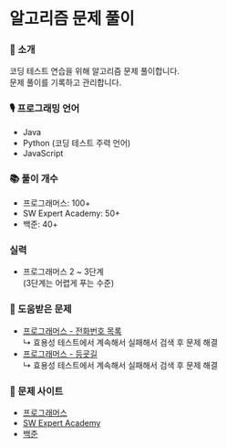 # 알고리즘 문제 풀이

### 🔔 소개

코딩 테스트 연습을 위해 알고리즘 문제 풀이합니다.   
문제 풀이를 기록하고 관리합니다.

### 🎙️ 프로그래밍 언어

- Java
- Python (코딩 테스트 주력 언어)
- JavaScript

### 📚 풀이 개수

- 프로그래머스: 100+
- SW Expert Academy: 50+
- 백준: 40+

### 실력

- 프로그래머스 2 ~ 3단계  
  (3단계는 어렵게 푸는 수준)

### 🤚 도움받은 문제

- [프로그래머스 - 전화번호 목록](https://school.programmers.co.kr/learn/courses/30/lessons/42577)   
  ↳ 효용성 테스트에서 계속해서 실패해서 검색 후 문제 해결
- [프로그래머스 - 등굣길](https://school.programmers.co.kr/learn/courses/30/lessons/42898)  
  ↳ 효용성 테스트에서 계속해서 실패해서 검색 후 문제 해결

### 🔗 문제 사이트

- [프로그래머스](https://programmers.co.kr/)
- [SW Expert Academy](https://swexpertacademy.com/)
- [백준](https://swexpertacademy.com/main/main.do)
